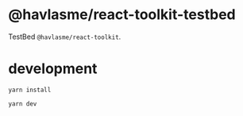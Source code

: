 # @havlasme/react-toolkit-testbed

TestBed `@havlasme/react-toolkit`.

# development

```
yarn install
```

```
yarn dev
```
